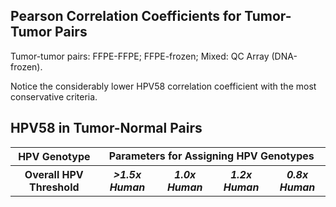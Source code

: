 Pearson Correlation Coefficients for Tumor-Tumor Pairs
-----------------


Tumor-tumor pairs: FFPE-FFPE; FFPE-frozen; Mixed: QC Array (DNA-frozen).

Notice the considerably lower HPV58 correlation coefficient with the most conservative criteria.

HPV58 in Tumor-Normal Pairs
-----------------

<table>
  <tbody>
    <tr>
	    <th align="center"><b>HPV Genotype</b></th>
	<td align="center"colspan="4"><b>Parameters for Assigning HPV Genotypes</b></td>
    </tr>
    <tr>
	<th align="center">Overall HPV Threshold</th>
  <th align="center"><i>&gt1.5x Human</i></th>
	<th align="center"><i>1.0x Human</i></th>
	<th align="center"><i>1.2x Human</i></th>
	<th align="center"><i>0.8x Human</i></th>
    </tr>
</tbody>
</table>
